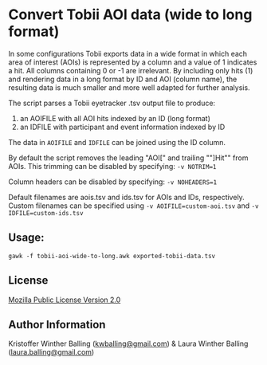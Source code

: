 Convert Tobii AOI data (wide to long format)
============================================

In some configurations Tobii exports data in a wide format in which each
area of interest (AOIs) is represented by a column and a value of 1 indicates
a hit. All columns containing 0 or -1 are irrelevant. By including only
hits (1) and rendering data in a long format by ID and AOI (column name), the
resulting data is much smaller and more well adapted for further analysis.

The script parses a Tobii eyetracker .tsv output file to produce:
  
  1. an AOIFILE with all AOI hits indexed by an ID (long format)
  2. an IDFILE with participant and event information indexed by ID
 
The data in ```AOIFILE``` and ```IDFILE``` can be joined using the ID column.

By default the script removes the leading "AOI[" and trailing ""]Hit"" from
AOIs. This trimming can be disabled by specifying: ```-v NOTRIM=1```

Column headers can be disabled by specifying: ```-v NOHEADERS=1```  

Default filenames are aois.tsv and ids.tsv for AOIs and IDs, respectively.
Custom filenames can be specified using ```-v AOIFILE=custom-aoi.tsv``` and 
```-v IDFILE=custom-ids.tsv```

Usage:
-------

```gawk -f tobii-aoi-wide-to-long.awk exported-tobii-data.tsv```

License
-------

[Mozilla Public License Version 2.0](http://mozilla.org/MPL/2.0/)

Author Information
------------------

Kristoffer Winther Balling (kwballing@gmail.com) & Laura Winther Balling (laura.balling@gmail.com)